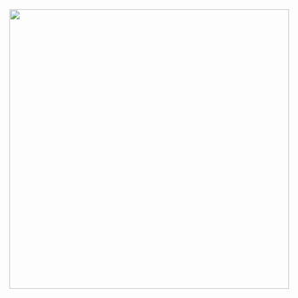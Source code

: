 


<img src="https://media.giphy.com/media/T0GOPupM0QPCC1gRuI/giphy.gif" height="500" width="500" />
